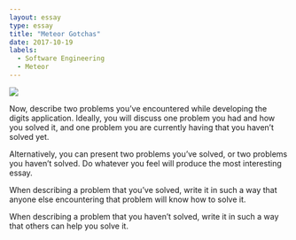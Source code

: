 ```yaml
---
layout: essay
type: essay
title: "Meteor Gotchas"
date: 2017-10-19
labels:
  - Software Engineering
  - Meteor
---
```


<img class="ui image" src="kpaahana.github.io/digits.png"> 


Now, describe two problems you’ve encountered while developing the digits application. Ideally, you will discuss one problem you had and how you solved it, and one problem you are currently having that you haven’t solved yet.

Alternatively, you can present two problems you’ve solved, or two problems you haven’t solved. Do whatever you feel will produce the most interesting essay.

When describing a problem that you’ve solved, write it in such a way that anyone else encountering that problem will know how to solve it.

When describing a problem that you haven’t solved, write it in such a way that others can help you solve it.

